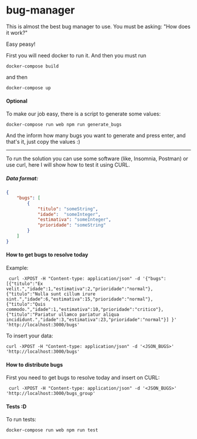 # bug-manager

This is almost the best bug manager to use.
You must be asking:
"How does it work?"

Easy peasy!

First you will need docker to run it. 
And then you must run

``` docker-compose build ```

and then

``` docker-compose up ```

#### Optional 
To make our job easy, there is a script to generate some values:

``` docker-compose run web npm run generate_bugs ```

And the inform how many bugs you want to generate and press enter, and that's it, just copy the values :)

------------------------------------------

To run the solution you can use some software (like, Insomnia, Postman) or use curl, here I will show how to test it using CURL.

##### Data format:

~~~json
{
    "bugs": [
        { 
            "titulo": "someString",
            "idade":  "someInteger",
            "estimativa": "someInteger",
            "prioridade": "someString"
        }
    ]
}
~~~

#### How to get bugs to resolve today

Example:
~~~CURL
 curl -XPOST -H "Content-type: application/json" -d '{"bugs":  [{"titulo":"Ex velit.","idade":1,"estimativa":2,"prioridade":"normal"},{"titulo":"Nulla sunt cillum irure sint.","idade":6,"estimativa":15,"prioridade":"normal"},{"titulo":"Quis commodo.","idade":1,"estimativa":10,"prioridade":"critico"},{"titulo":"Pariatur ullamco pariatur aliqua incididunt.","idade":3,"estimativa":23,"prioridade":"normal"}] }' 'http://localhost:3000/bugs'
~~~

To insert your data:

~~~CURL
curl -XPOST -H "Content-type: application/json" -d '<JSON_BUGS>' 'http://localhost:3000/bugs'
~~~

#### How to distribute bugs
First you need to get bugs to resolve today and insert on CURL:

~~~CURL
 curl -XPOST -H "Content-type: application/json" -d '<JSON_BUGS>' 'http://localhost:3000/bugs_group'
 ~~~


#### Tests :D 

 To run tests:

 ``` docker-compose run web npm run test ```
